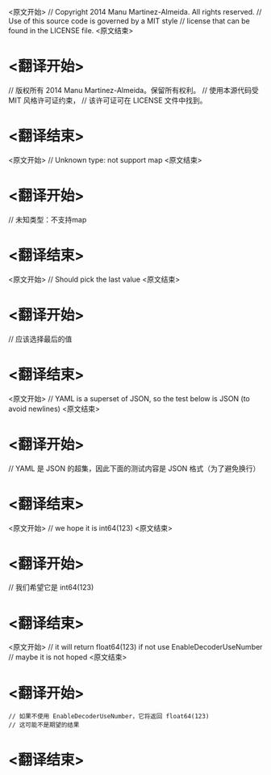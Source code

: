 
<原文开始>
// Copyright 2014 Manu Martinez-Almeida. All rights reserved.
// Use of this source code is governed by a MIT style
// license that can be found in the LICENSE file.
<原文结束>

# <翻译开始>
// 版权所有 2014 Manu Martinez-Almeida。保留所有权利。
// 使用本源代码受 MIT 风格许可证约束，
// 该许可证可在 LICENSE 文件中找到。
# <翻译结束>


<原文开始>
// Unknown type: not support map
<原文结束>

# <翻译开始>
// 未知类型：不支持map
# <翻译结束>


<原文开始>
// Should pick the last value
<原文结束>

# <翻译开始>
// 应该选择最后的值
# <翻译结束>


<原文开始>
// YAML is a superset of JSON, so the test below is JSON (to avoid newlines)
<原文结束>

# <翻译开始>
// YAML 是 JSON 的超集，因此下面的测试内容是 JSON 格式（为了避免换行）
# <翻译结束>


<原文开始>
// we hope it is int64(123)
<原文结束>

# <翻译开始>
// 我们希望它是 int64(123)
# <翻译结束>


<原文开始>
	// it will return float64(123) if not use EnableDecoderUseNumber
	// maybe it is not hoped
<原文结束>

# <翻译开始>
	// 如果不使用 EnableDecoderUseNumber，它将返回 float64(123)
	// 这可能不是期望的结果
# <翻译结束>

